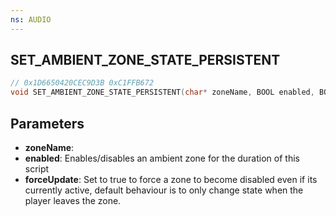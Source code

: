 ```yaml
---
ns: AUDIO
---
```

## SET_AMBIENT_ZONE_STATE_PERSISTENT

```c
// 0x1D6650420CEC9D3B 0xC1FFB672
void SET_AMBIENT_ZONE_STATE_PERSISTENT(char* zoneName, BOOL enabled, BOOL forceUpdate);
```


## Parameters
* **zoneName**:
* **enabled**: Enables/disables an ambient zone for the duration of this script
* **forceUpdate**: Set to true to force a zone to become disabled even if its currently active, default behaviour is to only change state when the player leaves the zone.

